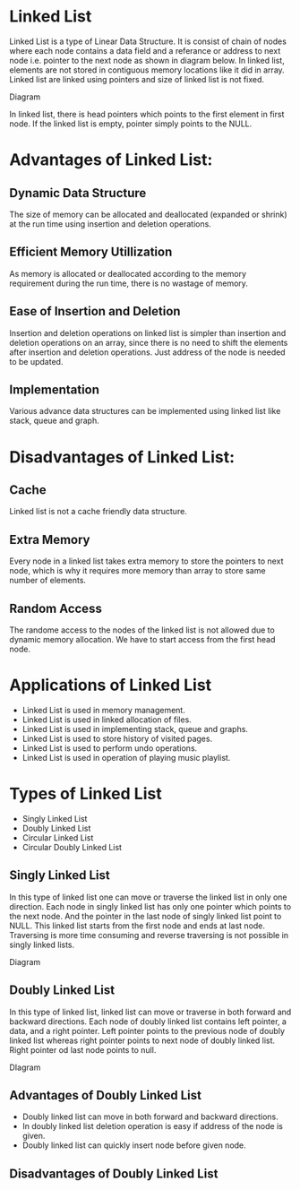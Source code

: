 # Linked List

Linked List is a type of Linear Data Structure. It is consist of chain of nodes where each node contains a data field and a referance or address to next node i.e. pointer to the next node as shown in diagram below.
In linked list, elements are not stored in contiguous memory locations like it did in array.
Linked list are linked using pointers and size of linked list is not fixed.

Diagram 

In linked list, there is head pointers which points to the first element in first node.
If the linked list is empty, pointer simply points to the NULL.

# Advantages of Linked List:

## Dynamic Data Structure
The size of memory can be allocated and deallocated (expanded or shrink) at the run time using insertion and deletion operations.

## Efficient Memory Utillization
As memory is allocated or deallocated according to the memory requirement during the run time, there is no wastage of memory.

## Ease of Insertion and Deletion
Insertion and deletion operations on linked list is simpler than insertion and deletion operations on an array, since there is no need to shift the elements after insertion and deletion operations. Just address of the node is needed to be updated.

## Implementation
Various advance data structures can be implemented using linked list like stack, queue and graph.

# Disadvantages of Linked List:

## Cache
Linked list is not a cache friendly data structure.

## Extra Memory
Every node in a linked list takes extra memory to store the pointers to next node, which is why it requires more memory than array to store same number of elements.

## Random Access
The randome access to the nodes of the linked list is not allowed due to dynamic memory allocation. We have to start access from the first head node.


# Applications of Linked List

- Linked List is used in memory management.
- Linked List is used in linked allocation of files.
- Linked List is used in implementing stack, queue and graphs.
- Linked List is used to store history of visited pages.
- Linked List is used to perform undo operations.
- Linked List is used in operation of playing music playlist.

# Types of Linked List
- Singly Linked List
- Doubly Linked List
- Circular Linked List
- Circular Doubly Linked List

## Singly Linked List
In this type of linked list one can move or traverse the linked list in only one direction. Each node in singly linked list has only one pointer which points to the next node. And the pointer in the last node of singly linked list point to NULL. This linked list starts from the first node and ends at last node. Traversing is more time consuming and reverse traversing is not possible in singly linked lists.


Diagram

## Doubly Linked List
In this type of linked list, linked list can move or traverse in both forward and backward directions. Each node of doubly linked list contains left pointer, a data, and a right pointer. Left pointer points to the previous node of doubly linked list whereas right pointer points to next node of doubly linked list. Right pointer od last node points to null.

DIagram

## Advantages of Doubly Linked List
- Doubly linked list can move in both forward and backward directions.
- In doubly linked list deletion operation is easy if address of the node is given.
- Doubly linked list can quickly insert node before given node.

## Disadvantages of Doubly Linked List
